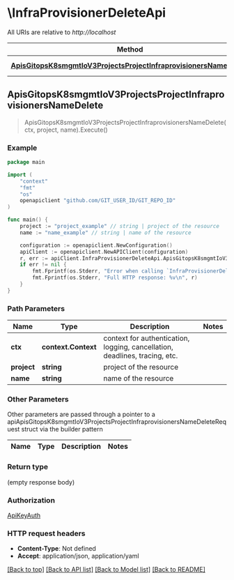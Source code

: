# \InfraProvisionerDeleteApi

All URIs are relative to *http://localhost*

Method | HTTP request | Description
------------- | ------------- | -------------
[**ApisGitopsK8smgmtIoV3ProjectsProjectInfraprovisionersNameDelete**](InfraProvisionerDeleteApi.md#ApisGitopsK8smgmtIoV3ProjectsProjectInfraprovisionersNameDelete) | **Delete** /apis/gitops.k8smgmt.io/v3/projects/{project}/infraprovisioners/{name} | 



## ApisGitopsK8smgmtIoV3ProjectsProjectInfraprovisionersNameDelete

> ApisGitopsK8smgmtIoV3ProjectsProjectInfraprovisionersNameDelete(ctx, project, name).Execute()





### Example

```go
package main

import (
    "context"
    "fmt"
    "os"
    openapiclient "github.com/GIT_USER_ID/GIT_REPO_ID"
)

func main() {
    project := "project_example" // string | project of the resource
    name := "name_example" // string | name of the resource

    configuration := openapiclient.NewConfiguration()
    apiClient := openapiclient.NewAPIClient(configuration)
    r, err := apiClient.InfraProvisionerDeleteApi.ApisGitopsK8smgmtIoV3ProjectsProjectInfraprovisionersNameDelete(context.Background(), project, name).Execute()
    if err != nil {
        fmt.Fprintf(os.Stderr, "Error when calling `InfraProvisionerDeleteApi.ApisGitopsK8smgmtIoV3ProjectsProjectInfraprovisionersNameDelete``: %v\n", err)
        fmt.Fprintf(os.Stderr, "Full HTTP response: %v\n", r)
    }
}
```

### Path Parameters


Name | Type | Description  | Notes
------------- | ------------- | ------------- | -------------
**ctx** | **context.Context** | context for authentication, logging, cancellation, deadlines, tracing, etc.
**project** | **string** | project of the resource | 
**name** | **string** | name of the resource | 

### Other Parameters

Other parameters are passed through a pointer to a apiApisGitopsK8smgmtIoV3ProjectsProjectInfraprovisionersNameDeleteRequest struct via the builder pattern


Name | Type | Description  | Notes
------------- | ------------- | ------------- | -------------



### Return type

 (empty response body)

### Authorization

[ApiKeyAuth](../README.md#ApiKeyAuth)

### HTTP request headers

- **Content-Type**: Not defined
- **Accept**: application/json, application/yaml

[[Back to top]](#) [[Back to API list]](../README.md#documentation-for-api-endpoints)
[[Back to Model list]](../README.md#documentation-for-models)
[[Back to README]](../README.md)

